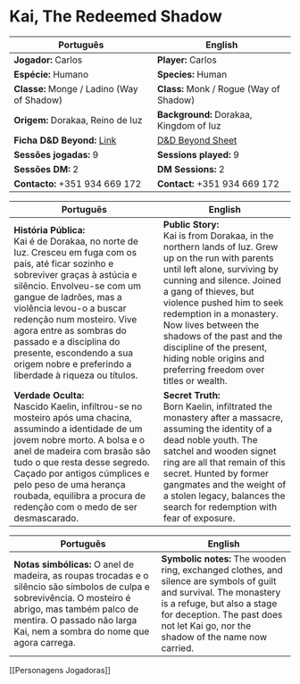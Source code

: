 # Kai, The Redeemed Shadow

| Português | English |
|-----------|---------|
| **Jogador:** Carlos | **Player:** Carlos |
| **Espécie:** Humano | **Species:** Human |
| **Classe:** Monge / Ladino (Way of Shadow) | **Class:** Monk / Rogue (Way of Shadow) |
| **Origem:** Dorakaa, Reino de Iuz | **Background:** Dorakaa, Kingdom of Iuz |
| **Ficha D&D Beyond:** [Link](https://www.dndbeyond.com/characters/138666572) | [D&D Beyond Sheet](https://www.dndbeyond.com/characters/138666572) |
| **Sessões jogadas:** 9 | **Sessions played:** 9 |
| **Sessões DM:** 2 | **DM Sessions:** 2 |
| **Contacto:** +351 934 669 172 | **Contact:** +351 934 669 172 |

| Português | English |
|-----------|---------|
| **História Pública:**<br>Kai é de Dorakaa, no norte de Iuz. Cresceu em fuga com os pais, até ficar sozinho e sobreviver graças à astúcia e silêncio. Envolveu-se com um gangue de ladrões, mas a violência levou-o a buscar redenção num mosteiro. Vive agora entre as sombras do passado e a disciplina do presente, escondendo a sua origem nobre e preferindo a liberdade à riqueza ou títulos. | **Public Story:**<br>Kai is from Dorakaa, in the northern lands of Iuz. Grew up on the run with parents until left alone, surviving by cunning and silence. Joined a gang of thieves, but violence pushed him to seek redemption in a monastery. Now lives between the shadows of the past and the discipline of the present, hiding noble origins and preferring freedom over titles or wealth. |
| **Verdade Oculta:**<br>Nascido Kaelin, infiltrou-se no mosteiro após uma chacina, assumindo a identidade de um jovem nobre morto. A bolsa e o anel de madeira com brasão são tudo o que resta desse segredo. Caçado por antigos cúmplices e pelo peso de uma herança roubada, equilibra a procura de redenção com o medo de ser desmascarado. | **Secret Truth:**<br>Born Kaelin, infiltrated the monastery after a massacre, assuming the identity of a dead noble youth. The satchel and wooden signet ring are all that remain of this secret. Hunted by former gangmates and the weight of a stolen legacy, balances the search for redemption with fear of exposure. |

| Português | English |
|-----------|---------|
| **Notas simbólicas:** O anel de madeira, as roupas trocadas e o silêncio são símbolos de culpa e sobrevivência. O mosteiro é abrigo, mas também palco de mentira. O passado não larga Kai, nem a sombra do nome que agora carrega. | **Symbolic notes:** The wooden ring, exchanged clothes, and silence are symbols of guilt and survival. The monastery is a refuge, but also a stage for deception. The past does not let Kai go, nor the shadow of the name now carried. |

[[Personagens Jogadoras]]
